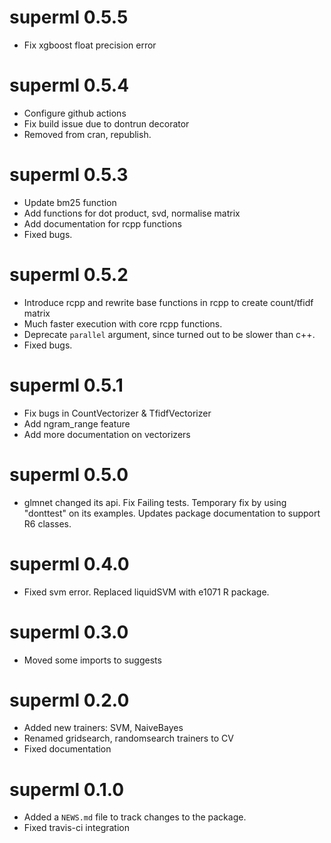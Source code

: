 # superml 0.5.5

* Fix xgboost float precision error

# superml 0.5.4

* Configure github actions
* Fix build issue due to dontrun decorator
* Removed from cran, republish.

# superml 0.5.3

* Update bm25 function
* Add functions for dot product, svd, normalise matrix
* Add documentation for rcpp functions
* Fixed bugs.

# superml 0.5.2

* Introduce rcpp and rewrite base functions in rcpp to create count/tfidf matrix
* Much faster execution with core rcpp functions.
* Deprecate `parallel` argument, since turned out to be slower than c++.
* Fixed bugs.

# superml 0.5.1

* Fix bugs in CountVectorizer & TfidfVectorizer
* Add ngram_range feature
* Add more documentation on vectorizers

# superml 0.5.0

* glmnet changed its api. Fix Failing tests. Temporary fix by using "donttest" on its examples. Updates package documentation to support R6 classes.

# superml 0.4.0

* Fixed svm error. Replaced liquidSVM with e1071 R package.

# superml 0.3.0

* Moved some imports to suggests

# superml 0.2.0

* Added new trainers: SVM, NaiveBayes
* Renamed gridsearch, randomsearch trainers to CV
* Fixed documentation

# superml 0.1.0

* Added a `NEWS.md` file to track changes to the package.
* Fixed travis-ci integration    

